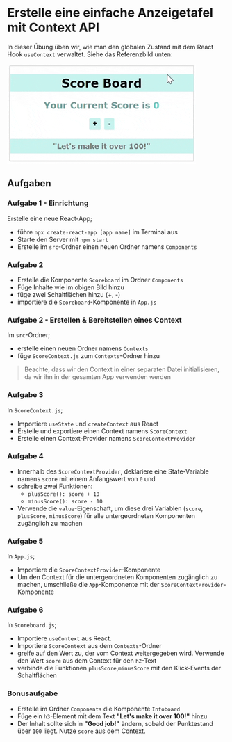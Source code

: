 # Erstelle eine einfache Anzeigetafel mit Context API

In dieser Übung üben wir, wie man den globalen Zustand mit dem React Hook `useContext` verwaltet. Siehe das Referenzbild unten:

![Anzeigetafel](example.gif)

## Aufgaben

### Aufgabe 1 - Einrichtung

Erstelle eine neue React-App;

- führe `npx create-react-app [app name]` im Terminal aus
- Starte den Server mit `npm start`
- Erstelle im `src`-Ordner einen neuen Ordner namens `Components`

### Aufgabe 2

- Erstelle die Komponente `Scoreboard` im Ordner `Components`
- Füge Inhalte wie im obigen Bild hinzu
- füge zwei Schaltflächen hinzu (+, -)
- importiere die `Scoreboard`-Komponente in `App.js`

### Aufgabe 2 - Erstellen & Bereitstellen eines Context

Im `src`-Ordner;

- erstelle einen neuen Ordner namens `Contexts`
- füge `ScoreContext.js` zum `Contexts`-Ordner hinzu

> Beachte, dass wir den Context in einer separaten Datei initialisieren, da wir ihn in der gesamten App verwenden werden

### Aufgabe 3

In `ScoreContext.js`;

- Importiere `useState` und `createContext` aus React
- Erstelle und exportiere einen Context namens `ScoreContext`
- Erstelle einen Context-Provider namens `ScoreContextProvider`

### Aufgabe 4

- Innerhalb des `ScoreContextProvider`, deklariere eine State-Variable namens `score` mit einem Anfangswert von `0` und
- schreibe zwei Funktionen:
  - `plusScore(): score + 10`
  - `minusScore(): score - 10`
- Verwende die `value`-Eigenschaft, um diese drei Variablen (`score`, `plusScore`, `minusScore`) für alle untergeordneten Komponenten zugänglich zu machen

### Aufgabe 5

In `App.js`;

- Importiere die `ScoreContextProvider`-Komponente
- Um den Context für die untergeordneten Komponenten zugänglich zu machen, umschließe die `App`-Komponente mit der `ScoreContextProvider`-Komponente

### Aufgabe 6

In `Scoreboard.js`;

- Importiere `useContext` aus React.
- Importiere `ScoreContext` aus dem `Contexts`-Ordner
- greife auf den Wert zu, der vom Context weitergegeben wird. Verwende den Wert `score` aus dem Context für den `h2`-Text
- verbinde die Funktionen `plusScore`,`minusScore` mit den Klick-Events der Schaltflächen

### Bonusaufgabe

- Erstelle im Ordner `Components` die Komponente `Infoboard`
- Füge ein `h3`-Element mit dem Text **"Let's make it over 100!"** hinzu
- Der Inhalt sollte sich in **"Good job!"** ändern, sobald der Punktestand über `100` liegt. Nutze `score` aus dem Context.
